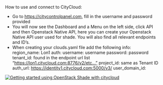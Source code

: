 How to use and connect to CityCloud:

- Go to https://citycontrolpanel.com, fill in the username and password provided
- You will now see the Dashboard and a Menu on the left side, click API and then Openstack Native API, here you can create your   Openstack Native API user used for shade. You will also find all relevant endpoints and ID’s.
- When creating your clouds.yaml file add the following info:
    region_name: Lon1
    auth:
      username: username
      password: password
      tenant_id: found in the endpoint url list “https://lon1.citycloud.com:8776/v2/etc…”
      project_id: same as Tenant ID
      auth_url: https://identity1.citycloud.com:5000/v3/
      user_domain_id: 



[![Getting started using OpenStack Shade with citycloud](http://img.youtube.com/vi/pwq0_FQIAHk/0.jpg)](http://www.youtube.com/watch?v=pwq0_FQIAHk)
